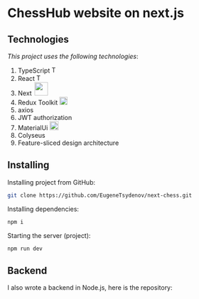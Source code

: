 # **ChessHub** website on next.js

## Technologies

_This project uses the following technologies_:
1. TypeScript <img src="https://w7.pngwing.com/pngs/915/519/png-transparent-typescript-hd-logo-thumbnail.png" alt="TS Logo" style="width: 15px; height: auto;">
2. React <img src="https://encrypted-tbn0.gstatic.com/images?q=tbn:ANd9GcQIoAfenyz4DwJLgX6LRfa2mKl_e1Qi56Cl7CLsC4Obj8oaqUDQ3Eua5RO8I1sbRGS1YV0&usqp=CAU" alt="TS Logo" style="width: 15px; height: auto;">
3. Next <img src="https://testrigor.com/wp-content/uploads/2023/04/nextjs-logo.png" style="width: 30px; height: auto; margin-left: 2px">
4. Redux Toolkit <img src="https://redux-toolkit.js.org/img/redux.svg" alt="TS Logo" style="width: 18px; height: auto;">
5. axios
6. JWT authorization
7. MaterialUi <img src="https://mui.com/static/logo.png" alt="TS Logo" style="width: 20px; height: auto;">
8. Colyseus
9. Feature-sliced design architecture
## Installing

Installing project from GitHub:

```bash
git clone https://github.com/EugeneTsydenov/next-chess.git
```

Installing dependencies:

```bash
npm i
```

Starting the server (project):

```bash
npm run dev
```

## Backend

I also wrote a backend in Node.js, here is the repository: